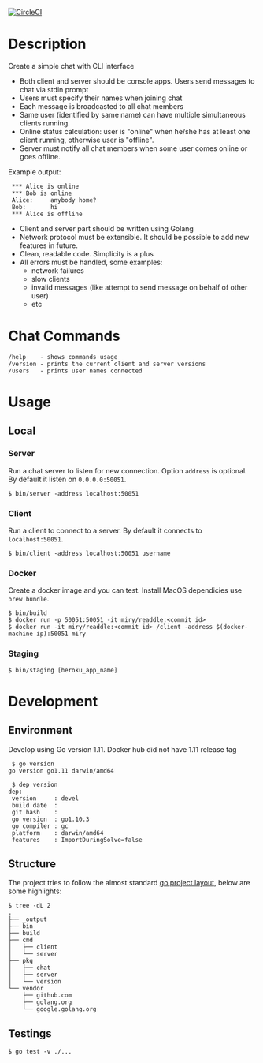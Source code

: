 [![CircleCI](https://circleci.com/bb/miry/miry-readdle-test/tree/dev.svg?style=svg)](https://circleci.com/bb/miry/miry-readdle-test/tree/dev)

# Description

Create a simple chat with CLI interface
- Both client and server should be console apps. Users send messages to chat via stdin prompt
- Users must specify their names when joining chat
- Each message is broadcasted to all chat members
- Same user (identified by same name) can have multiple simultaneous clients running.
- Online status calculation: user is "online" when he/she has at least one client running, otherwise user is "offline".
- Server must notify all chat members when some user comes online or goes offline.

Example output:

```
 *** Alice is online
 *** Bob is online
 Alice:     anybody home?
 Bob:       hi
 *** Alice is offline
```

- Client and server part should be written using Golang
- Network protocol must be extensible. It should be possible to add new features in future.
- Clean, readable code. Simplicity is a plus
- All errors must be handled, some examples:
  - network failures
  - slow clients
  - invalid messages (like attempt to send message on behalf of other user)
  - etc

# Chat Commands

```
/help    - shows commands usage
/version - prints the current client and server versions
/users   - prints user names connected
```

# Usage

## Local

### Server

Run a chat server to listen for new connection. Option `address` is optional. By default it listen on `0.0.0.0:50051`.

```shell
$ bin/server -address localhost:50051
```

### Client

Run a client to connect to a server. By default it connects to `localhost:50051`.

```shell
$ bin/client -address localhost:50051 username
```

### Docker

Create a docker image and you can test. Install MacOS dependicies use `brew bundle`.

```shell
$ bin/build
$ docker run -p 50051:50051 -it miry/readdle:<commit id>
$ docker run -it miry/readdle:<commit id> /client -address $(docker-machine ip):50051 miry
```

### Staging

```shell
$ bin/staging [heroku_app_name]
```

# Development

## Environment

Develop using Go version 1.11. Docker hub did not have 1.11 release tag

```shell
 $ go version
go version go1.11 darwin/amd64

 $ dep version
dep:
 version     : devel
 build date  :
 git hash    :
 go version  : go1.10.3
 go compiler : gc
 platform    : darwin/amd64
 features    : ImportDuringSolve=false
```

## Structure

The project tries to follow the almost standard [go project layout](https://medium.com/golang-learn/go-project-layout-e5213cdcfaa2), below are some highlights:

```
$ tree -dL 2
.
├── _output
├── bin
├── build
├── cmd
│   ├── client
│   └── server
├── pkg
│   ├── chat
│   ├── server
│   └── version
└── vendor
    ├── github.com
    ├── golang.org
    └── google.golang.org
```

## Testings

```shell
$ go test -v ./...
```
